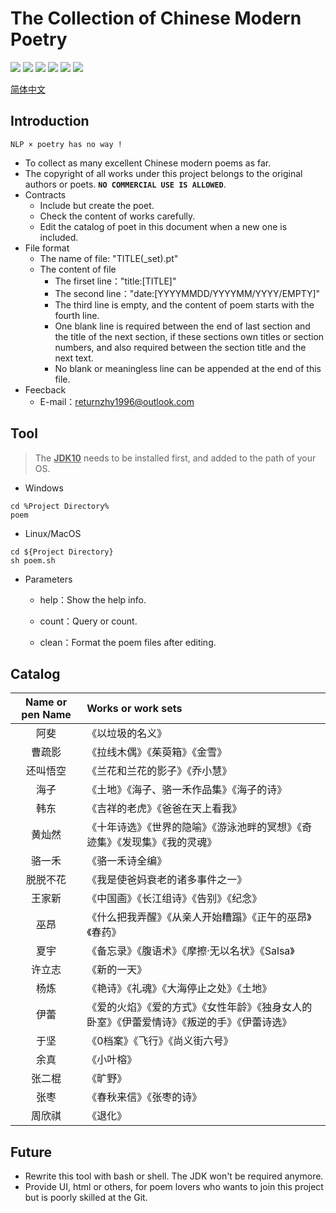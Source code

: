 
# The Collection of Chinese Modern Poetry

![](https://img.shields.io/badge/only-bot-green)
![](https://img.shields.io/badge/zh-poetry-red)
![](https://img.shields.io/badge/%E2%9D%A4-academic-blue)
![](https://img.shields.io/badge/poems-1160-yellowgreen)
![](https://img.shields.io/badge/poets-21-lightgrey)
![](https://img.shields.io/github/repo-size/sheepzh/poetry)

[简体中文](README.md)

## Introduction

```
NLP × poetry has no way !
```
+ To collect as many excellent Chinese modern poems as far.
+ The copyright of all works under this project belongs to the original authors or poets. **`NO COMMERCIAL USE IS ALLOWED`**.
+ Contracts
	+ Include but create the poet.
	+ Check the content of works carefully.
	+ Edit the catalog of poet in this document when a new one is included.
+ File format
	+ The name of file: "TITLE(_set).pt"
	+ The content of file
		+ The firset line："title:[TITLE]"
		+ The second line："date:[YYYYMMDD/YYYYMM/YYYY/EMPTY]"
		+ The third line is empty, and the content of poem starts with the fourth line.
		+ One blank line is required between the end of last section and the title of the next section, if these sections own titles or section numbers, and also required between the section title and the next text.
		+ No blank or meaningless line can be appended at the end of this file.
+ Feecback
	+ E-mail：returnzhy1996@outlook.com
	
## Tool

>The <u>**JDK10**</u> needs to be installed first, and added to the path of your OS.

+ Windows

```batch
cd %Project Directory%
poem
```

+ Linux/MacOS
```shell
cd ${Project Directory}
sh poem.sh
```

+ Parameters

	+ help：Show the help info.
	
	+ count：Query or count.

	+ clean：Format the poem files after editing.

## Catalog

|Name or pen Name|Works or work sets
|:-:|:-|
|阿斐|《以垃圾的名义》
|曹疏影|《拉线木偶》《茱萸箱》《金雪》
|还叫悟空|《兰花和兰花的影子》《乔小慧》
|海子|《土地》《海子、骆一禾作品集》《海子的诗》
|韩东|《吉祥的老虎》《爸爸在天上看我》
|黄灿然|《十年诗选》《世界的隐喻》《游泳池畔的冥想》《奇迹集》《发现集》《我的灵魂》
|骆一禾|《骆一禾诗全编》
|脱脱不花|《我是使爸妈衰老的诸多事件之一》
|王家新|《中国画》《长江组诗》《告别》《纪念》
|巫昂|《什么把我弄醒》《从亲人开始糟蹋》《正午的巫昂》《春药》
|夏宇|《备忘录》《腹语术》《摩擦·无以名状》《Salsa》
|许立志|《新的一天》
|杨炼|《艳诗》《礼魂》《大海停止之处》《土地》
|伊蕾|《爱的火焰》《爱的方式》《女性年龄》《独身女人的卧室》《伊蕾爱情诗》《叛逆的手》《伊蕾诗选》
|于坚|《0档案》《飞行》《尚义街六号》
|余真|《小叶榕》
|张二棍|《旷野》
|张枣|《春秋来信》《张枣的诗》
|周欣祺|《退化》

## Future

+ Rewrite this tool with bash or shell. The JDK won't be required anymore.
+ Provide UI, html or others, for poem lovers who wants to join this project but is poorly skilled at the Git.

